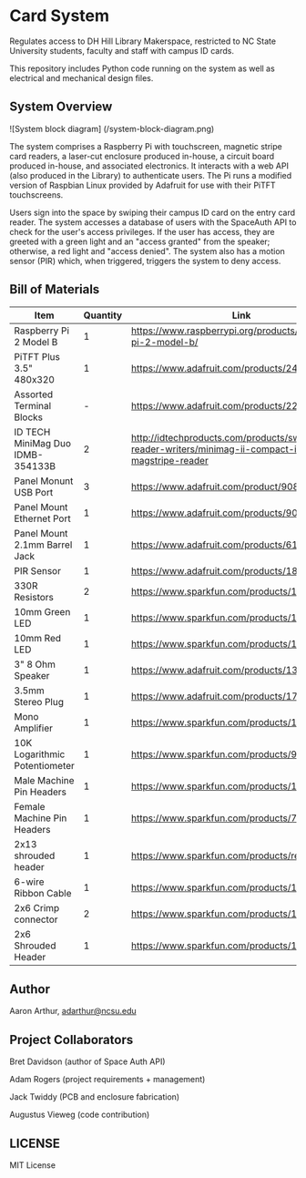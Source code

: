 # Card System
Regulates access to DH Hill Library Makerspace, restricted to NC State University students, faculty and staff with campus ID cards. 

This repository includes Python code running on the system as well as electrical and mechanical design files.

## System Overview
![System block diagram]
(/system-block-diagram.png)

The system comprises a Raspberry Pi with touchscreen, magnetic stripe card readers, a laser-cut enclosure produced in-house, a circuit board produced in-house, and associated electronics. It interacts with a web API (also produced in the Library) to authenticate users. The Pi runs a modified version of Raspbian Linux provided by Adafruit for use with their PiTFT touchscreens.

Users sign into the space by swiping their campus ID card on the entry card reader. The system accesses a database of users with the SpaceAuth API to check for the user's access privileges. If the user has access, they are greeted with a green light and an "access granted" from the speaker; otherwise, a red light and "access denied". The system also has a motion sensor (PIR) which, when triggered, triggers the system to deny access.

## Bill of Materials
| Item  | Quantity  | Link  |
| ----- | --------- | ----- |
Raspberry Pi 2 Model B | 1 | https://www.raspberrypi.org/products/raspberry-pi-2-model-b/
PiTFT Plus 3.5" 480x320 | 1 | https://www.adafruit.com/products/2441
Assorted Terminal Blocks | - | https://www.adafruit.com/products/2234
ID TECH MiniMag Duo IDMB-354133B | 2 | http://idtechproducts.com/products/swipe-reader-writers/minimag-ii-compact-intelligent-magstripe-reader
Panel Monunt USB Port | 3 | https://www.adafruit.com/product/908
Panel Mount Ethernet Port | 1 | https://www.adafruit.com/products/909
Panel Mount 2.1mm Barrel Jack | 1 | https://www.adafruit.com/products/610
PIR Sensor | 1 | https://www.adafruit.com/products/189
330R Resistors | 2 | https://www.sparkfun.com/products/11507
10mm Green LED | 1 | https://www.sparkfun.com/products/10633
10mm Red LED | 1 | https://www.sparkfun.com/products/10632
3" 8 Ohm Speaker | 1 | https://www.adafruit.com/products/1313
3.5mm Stereo Plug | 1 | https://www.adafruit.com/products/1700
Mono Amplifier | 1 | https://www.sparkfun.com/products/11044
10K Logarithmic Potentiometer | 1 | https://www.sparkfun.com/products/9940
Male Machine Pin Headers | 1 | https://www.sparkfun.com/products/117
Female Machine Pin Headers | 1 | https://www.sparkfun.com/products/743
2x13 shrouded header | 1 | https://www.sparkfun.com/products/retired/11490
6-wire Ribbon Cable | 1 | https://www.sparkfun.com/products/10651
2x6 Crimp connector | 2 | https://www.sparkfun.com/products/10651
2x6 Shrouded Header | 1 | https://www.sparkfun.com/products/10877


## Author
Aaron Arthur, adarthur@ncsu.edu

## Project Collaborators
Bret Davidson  (author of Space Auth API)

Adam Rogers (project requirements + management)

Jack Twiddy (PCB and enclosure fabrication)

Augustus Vieweg (code contribution)

## LICENSE
MIT License
